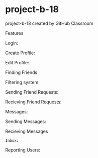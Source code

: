 # project-b-18
project-b-18 created by GitHub Classroom

Features

Login:

Create Profile:

Edit Profile:

Finding Friends

  Filtering system:
  
  Sending Friend Requests:
  
  Recieving Friend Requests:
  
  
Messages:

  Sending Messages:
  
  Recieving Messages
  
    Inbox:
    
Reporting Users:

